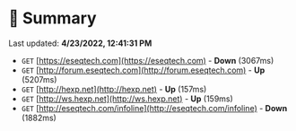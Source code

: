 # 📖 Summary
Last updated: **4/23/2022, 12:41:31 PM**

- `GET` [https://eseqtech.com](https://eseqtech.com) - **Down** (3067ms)
- `GET` [http://forum.eseqtech.com](http://forum.eseqtech.com) - **Up** (5207ms)
- `GET` [http://hexp.net](http://hexp.net) - **Up** (157ms)
- `GET` [http://ws.hexp.net](http://ws.hexp.net) - **Up** (159ms)
- `GET` [http://eseqtech.com/infoline](http://eseqtech.com/infoline) - **Down** (1882ms)
